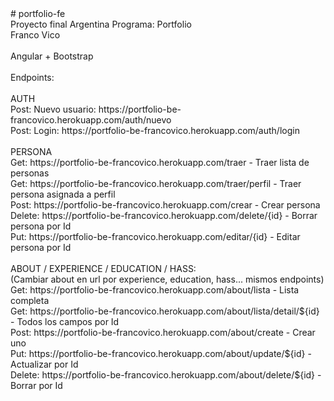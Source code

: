 <div>
<div># portfolio-fe</div>
<div>Proyecto final Argentina Programa: Portfolio</div>
<div>Franco Vico</div>
<br />
<div>Angular + Bootstrap</div>
<br />
<div>Endpoints:</div>
<br />
<div>AUTH</div>
<div>Post: Nuevo usuario: https://portfolio-be-francovico.herokuapp.com/auth/nuevo</div>
<div>Post: Login: https://portfolio-be-francovico.herokuapp.com/auth/login</div>
<br />
<div>PERSONA</div>
<div>Get: https://portfolio-be-francovico.herokuapp.com/traer - Traer lista de personas</div>
<div>Get: https://portfolio-be-francovico.herokuapp.com/traer/perfil - Traer persona asignada a perfil</div>
<div>Post: https://portfolio-be-francovico.herokuapp.com/crear - Crear persona</div>
<div>Delete: https://portfolio-be-francovico.herokuapp.com/delete/{id} - Borrar persona por Id</div>
<div>Put: https://portfolio-be-francovico.herokuapp.com/editar/{id} - Editar persona por Id</div>
<br />
<div>ABOUT / EXPERIENCE / EDUCATION / HASS:</div>
<div>(Cambiar about en url por experience, education, hass... mismos endpoints)</div>
<div>Get: https://portfolio-be-francovico.herokuapp.com/about/lista - Lista completa</div>
<div>Get: https://portfolio-be-francovico.herokuapp.com/about/lista/detail/${id} - Todos los campos por Id</div>
<div>Post: https://portfolio-be-francovico.herokuapp.com/about/create - Crear uno</div>
<div>Put: https://portfolio-be-francovico.herokuapp.com/about/update/${id} - Actualizar por Id</div>
<div>Delete: https://portfolio-be-francovico.herokuapp.com/about/delete/${id} - Borrar por Id</div>
</div>
